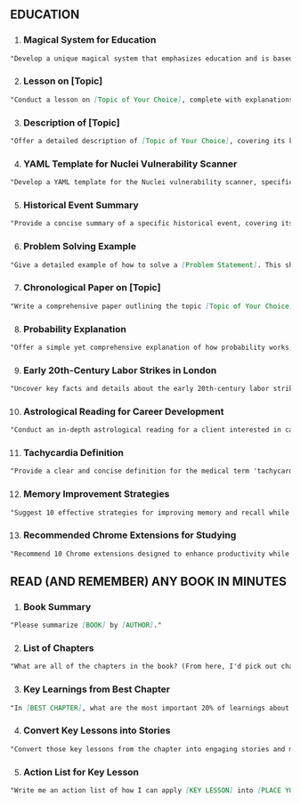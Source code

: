 ## EDUCATION

1.  ### Magical System for Education

```markdown
"Develop a unique magical system that emphasizes education and is based on [Topic of Your Choice]. This should include the rules of the magical system, how it is learned and practiced, and its relationship with the chosen topic."
```

2.  ### Lesson on [Topic]

```markdown
"Conduct a lesson on [Topic of Your Choice], complete with explanations, examples, and a quiz at the end. However, do not provide the quiz answers right away, but rather assess the answers given."
```

3.  ### Description of [Topic]

```markdown
"Offer a detailed description of [Topic of Your Choice], covering its key aspects, history, significance, and any related controversies or debates."
```

4.  ### YAML Template for Nuclei Vulnerability Scanner

```markdown
"Develop a YAML template for the Nuclei vulnerability scanner, specifically designed to detect the Magento version. This should include the necessary YAML syntax and configurations, as well as an explanation of how it works."
```

5.  ### Historical Event Summary

```markdown
"Provide a concise summary of a specific historical event, covering its causes, key occurrences, outcomes, and long-term effects."
```

6.  ### Problem Solving Example

```markdown
"Give a detailed example of how to solve a [Problem Statement]. This should include a step-by-step solution process, with clear explanations and reasoning at each step."
```

7.  ### Chronological Paper on [Topic]

```markdown
"Write a comprehensive paper outlining the topic [Topic of Your Choice] in chronological order, covering all significant events and developments related to the topic."
```

8.  ### Probability Explanation

```markdown
"Offer a simple yet comprehensive explanation of how probability works, including key concepts, examples, and common applications."
```

9.  ### Early 20th-Century Labor Strikes in London

```markdown
"Uncover key facts and details about the early 20th-century labor strikes in London, including their causes, key events, outcomes, and long-term impact."
```

10. ### Astrological Reading for Career Development

```markdown
"Conduct an in-depth astrological reading for a client interested in career development, based on their birth chart. This should include an interpretation of key astrological placements and aspects related to career and personal growth."
```

11. ### Tachycardia Definition

```markdown
"Provide a clear and concise definition for the medical term 'tachycardia', explaining its causes, symptoms, and treatment options."
```

12. ### Memory Improvement Strategies

```markdown
"Suggest 10 effective strategies for improving memory and recall while studying for exams. These strategies should be practical, research-backed, and easy to implement."
```

13. ### Recommended Chrome Extensions for Studying

```markdown
"Recommend 10 Chrome extensions designed to enhance productivity while studying. These should include a variety of tools for time management, focus, research, note-taking, and other relevant aspects of studying."
```

## READ (AND REMEMBER) ANY BOOK IN MINUTES

1.  ### Book Summary

```markdown
"Please summarize [BOOK] by [AUTHOR]."
```

2.  ### List of Chapters

```markdown
"What are all of the chapters in the book? (From here, I'd pick out chapters that provided the best teachings based on what I want to learn)."
```

3.  ### Key Learnings from Best Chapter

```markdown
"In [BEST CHAPTER], what are the most important 20% of learnings about [INSERT LEARNING OBJECTIVE] that will help me understand 80% of it."
```

4.  ### Convert Key Lessons into Stories

```markdown
"Convert those key lessons from the chapter into engaging stories and metaphors to aid my memorization. ChatGPT will split out easy-to-understand stories that make it super simple to remember what you've just read."
```

5.  ### Action List for Key Lesson

```markdown
"Write me an action list of how I can apply [KEY LESSON] into [PLACE YOU WANT TO APPLY IT]."
```
